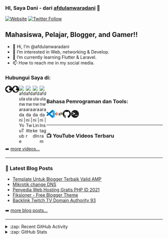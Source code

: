 ### HI, Saya Dani - dari [afdulanwaradani][website] 👋

[![Website](https://img.shields.io/website?label=afdulblog&style=for-the-badge&url=https%3A%2F%2Fdani31.eu.org)](https://afdulanwaradani.github.io)
[![Twitter Follow](https://img.shields.io/twitter/follow/afdulanwaradani?color=1DA1F2&logo=twitter&style=for-the-badge)](https://twitter.com/intent/follow?original_referer=https%3A%2F%2Fgithub.com%2Fafdulanwaradani&screen_name=afdulanwaradani)

## Mahasiswa, Pelajar, Blogger, and Gamer!!

- 👋 Hi, I’m @afdulanwaradani
- 👀 I’m interested in Web, networking & Develop.
- 🌱 I’m currently learning Flutter & Laravel.
- 📫 How to reach me in my social media.

### Hubungui Saya di:

[<img align="left" alt="dani31.eu.org" width="22px" src="https://raw.githubusercontent.com/iconic/open-iconic/master/svg/globe.svg" />][website]
[<img align="left" alt="dani31.eu.org" width="22px" src="https://raw.githubusercontent.com/iconic/open-iconic/master/svg/globe.svg" />][Git_blog]
[<img align="left" alt="afdulanwaradani | YouTube" width="22px" src="https://cdn.jsdelivr.net/npm/simple-icons@v3/icons/youtube.svg" />][youtube]
[<img align="left" alt="afdulanwaradani | Twitter" width="22px" src="https://cdn.jsdelivr.net/npm/simple-icons@v3/icons/twitter.svg" />][twitter]
[<img align="left" alt="afdulanwaradani | LinkedIn" width="22px" src="https://cdn.jsdelivr.net/npm/simple-icons@v3/icons/linkedin.svg" />][linkedin]
[<img align="left" alt="afdulanwaradani | Instagram" width="22px" src="https://cdn.jsdelivr.net/npm/simple-icons@v3/icons/instagram.svg" />][instagram]

<br />

### Bahasa Pemrograman dan Tools:

[<img align="left" alt="Visual Studio Code" width="26px" src="https://raw.githubusercontent.com/github/explore/80688e429a7d4ef2fca1e82350fe8e3517d3494d/topics/visual-studio-code/visual-studio-code.png" />][tutorial]
[<img align="left" alt="Git" width="26px" src="https://raw.githubusercontent.com/github/explore/80688e429a7d4ef2fca1e82350fe8e3517d3494d/topics/git/git.png" />][tutorial]
[<img align="left" alt="GitHub" width="26px" src="https://raw.githubusercontent.com/github/explore/78df643247d429f6cc873026c0622819ad797942/topics/github/github.png" />][tutorial]
[<img align="left" alt="Terminal" width="26px" src="https://raw.githubusercontent.com/github/explore/80688e429a7d4ef2fca1e82350fe8e3517d3494d/topics/terminal/terminal.png" />][tutorial]

<br />
<br />

---

### 📺 YouTube Videos Terbaru

<!-- YOUTUBE:START -->
<!-- YOUTUBE:END -->

➡️ [more videos...](https://www.youtube.com/channel/UCv8_S6h1sVAX310dEqRpEXQ)

---

### 📕 Latest Blog Posts

<!-- BLOG-POST-LIST:START -->
- [Template Untuk Blogger Terbaik Valid AMP](https://www.dani31.eu.org/2022/04/template-untuk-blogger-terbaik-valid-amp.html)
- [Mikrotik change DNS](https://www.dani31.eu.org/2022/03/mikrotik-change-dns.html)
- [Penyedia Web Hosting Gratis PHP ID 2021](https://www.dani31.eu.org/2021/04/penyedia-web-hosting-gratis-php-id-2021.html)
- [Fiksioner - Free Blogger Theme](https://www.dani31.eu.org/2021/04/fiksioner-free-blogger-theme.html)
- [Backlink Twitch TV Domain Authority 93](https://www.dani31.eu.org/2021/05/backlink-twitch-tv-domain-authority-93.html)
<!-- BLOG-POST-LIST:END -->

➡️ [more blog posts...](https://www.dani31.eu.org/)

---

<details>
  <summary>:zap: Recent GitHub Activity</summary>
  
<!--START_SECTION:activity-->
1. 🗣 Commented on [#2](https://github.com/afdulanwaradani/portfolio-sass/issues/2) in [afdulanwaradani/portfolio-sass](https://github.com/afdulanwaradani/portfolio-sass)
2. ❗️ Closed issue [#2](https://github.com/afdulanwaradani/portfolio-sass/issues/2) in [afdulanwaradani/portfolio-sass](https://github.com/afdulanwaradani/portfolio-sass)
3. ❌ Closed PR [#11](https://github.com/afdulanwaradani/free-developer-resources/pull/11) in [afdulanwaradani/free-developer-resources](https://github.com/afdulanwaradani/free-developer-resources)
4. 🗣 Commented on [#11](https://github.com/afdulanwaradani/free-developer-resources/issues/11) in [afdulanwaradani/free-developer-resources](https://github.com/afdulanwaradani/free-developer-resources)
5. 🎉 Merged PR [#10](https://github.com/afdulanwaradani/free-developer-resources/pull/10) in [afdulanwaradani/free-developer-resources](https://github.com/afdulanwaradani/free-developer-resources)
<!--END_SECTION:activity-->

</details>

<details>
  <summary>:zap: GitHub Stats</summary>

  <img align="left" alt="afdulanwaradani's GitHub Stats" src="https://github-readme-stats.afdulanwaradani.vercel.app/api?username=afdulanwaradani&show_icons=true&hide_border=true" />

</details>

[website]: https://www.dani31.eu.org
[Git_blog]: https://afdulanwaradani.github.io
[twitter]: https://twitter.com/afdulanwaradani
[youtube]: https://www.youtube.com/channel/UCv8_S6h1sVAX310dEqRpEXQ
[instagram]: https://instagram.com/afdulanwaradani
[linkedin]: https://linkedin.com/in/afdulanwaradani
[tutorial]: https://www.youtube.com/playlist?list=PLrmDjdy0UD04eocVR4FiPa66RBiy7oSMa
[raspberrypi]: https://www.youtube.com/playlist?list=PLrmDjdy0UD04nlrZHT_2HcN3fG1eGNOcI
[mikrotik]: https://www.youtube.com/playlist?list=PLrmDjdy0UD07JH-rvt8mNLGph0SAjMvN9
[blogtips]: https://www.youtube.com/playlist?list=PLrmDjdy0UD05mU7dEqCtfyLSqhyYvJnHO
[gaming]: https://www.youtube.com/playlist?list=PLrmDjdy0UD07Ptk0lyY_jOqhNemYzHiXV

